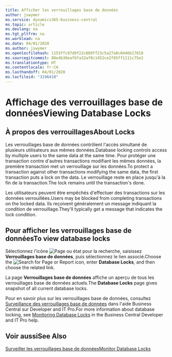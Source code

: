 ```yaml
---
title: Afficher les verrouillages base de données
author: jswymer
ms.service: dynamics365-business-central
ms.topic: article
ms.devlang: na
ms.tgt_pltfrm: na
ms.workload: na
ms.date: 04/01/2020
ms.author: jswymer
ms.openlocfilehash: 1153ffc97d0f22c889ff23c5a27a8c0446b17018
ms.sourcegitcommit: 88e4b30eaf6fa32af0c1452ce2f85ff1111c75e2
ms.translationtype: HT
ms.contentlocale: fr-CH
ms.lasthandoff: 04/01/2020
ms.locfileid: "3196410"
---
```

# <a name="viewing-database-locks"></a><span data-ttu-id="f710c-102">Affichage des verrouillages base de données</span><span class="sxs-lookup"><span data-stu-id="f710c-102">Viewing Database Locks</span></span>

## <a name="about-locks"></a><span data-ttu-id="f710c-103">À propos des verrouillages</span><span class="sxs-lookup"><span data-stu-id="f710c-103">About Locks</span></span>

<span data-ttu-id="f710c-104">Les verrouillages base de données contrôlent l'accès simultané de plusieurs utilisateurs aux mêmes données.</span><span class="sxs-lookup"><span data-stu-id="f710c-104">Database locking controls access by multiple users to the same data at the same time.</span></span> <span data-ttu-id="f710c-105">Pour protéger une transaction contre d'autres transactions modifiant les mêmes données, la première transaction met un verrouillage sur les données.</span><span class="sxs-lookup"><span data-stu-id="f710c-105">To protect a transaction against other transactions modifying the same data, the first transaction puts a lock on the data.</span></span> <span data-ttu-id="f710c-106">Le verrouillage reste en place jusqu'à la fin de la transaction.</span><span class="sxs-lookup"><span data-stu-id="f710c-106">The lock remains until the transaction's done.</span></span>

<span data-ttu-id="f710c-107">Les utilisateurs peuvent être empêchés d'effectuer des transactions sur les données verrouillées.</span><span class="sxs-lookup"><span data-stu-id="f710c-107">Users may be blocked from completing transactions on the locked data.</span></span> <span data-ttu-id="f710c-108">Ils reçoivent généralement un message indiquant la condition de verrouillage.</span><span class="sxs-lookup"><span data-stu-id="f710c-108">They'll typically get a message that indicates the lock condition.</span></span>

## <a name="to-view-database-locks"></a><span data-ttu-id="f710c-109">Pour afficher les verrouillages base de données</span><span class="sxs-lookup"><span data-stu-id="f710c-109">To view database locks</span></span>

<span data-ttu-id="f710c-110">Sélectionnez l'icône ![Page ou état pour la recherche](media/ui-search/search_small.png "Icône Page ou état pour la recherche"), saisissez **Verrouillages base de données**, puis sélectionnez le lien associé.</span><span class="sxs-lookup"><span data-stu-id="f710c-110">Choose the ![Search for Page or Report](media/ui-search/search_small.png "Search for Page or Report icon") icon, enter **Database Locks**, and then choose the related link.</span></span>

<span data-ttu-id="f710c-111">La page **Verrouillages base de données** affiche un aperçu de tous les verrouillages base de données actuels.</span><span class="sxs-lookup"><span data-stu-id="f710c-111">The **Database Locks** page gives snapshot of all current database locks.</span></span>

<span data-ttu-id="f710c-112">Pour en savoir plus sur les verrouillages base de données, consultez [Surveillance des verrouillages base de données](/dynamics365/business-central/a/dev-itpro/administration/monitor-database-locks) dans l'aide Business Central sur Developer and IT Pro.</span><span class="sxs-lookup"><span data-stu-id="f710c-112">For more information about database locking, see [Monitoring Database Locks](/dynamics365/business-central/a/dev-itpro/administration/monitor-database-locks) in the Business Central Developer and IT Pro help.</span></span>

## <a name="see-also"></a><span data-ttu-id="f710c-113">Voir aussi</span><span class="sxs-lookup"><span data-stu-id="f710c-113">See Also</span></span>

[<span data-ttu-id="f710c-114">Surveiller les verrouillages base de données</span><span class="sxs-lookup"><span data-stu-id="f710c-114">Monitor Database Locks</span></span>](/dynamics365/business-central/a/dev-itpro/administration/monitor-database-locks) 
